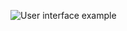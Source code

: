 ![User interface example](https://raw.githubusercontent.com/trieschlab/PymoNNto/Images/Sun_Gravity_Plot_Tab.png)